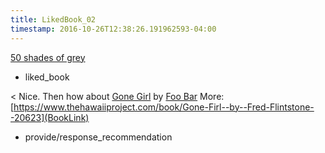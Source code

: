 ```yaml
---
title: LikedBook_02
timestamp: 2016-10-26T12:38:26.191962593-04:00
---
```


[50 shades of grey](BookTitle)
* liked_book

< Nice. Then how about [Gone Girl](BookTitle) by [Foo Bar](AuthorName) More: [https://www.thehawaiiproject.com/book/Gone-Firl--by--Fred-Flintstone--20623](BookLink)
* provide/response_recommendation
